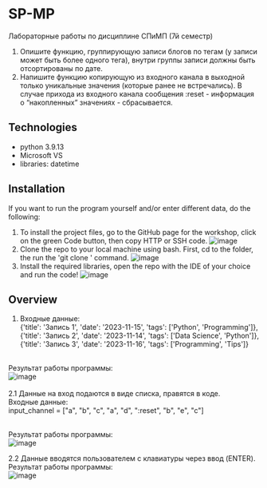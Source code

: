 # SP-MP
Лабораторные работы по дисциплине СПиМП (7й семестр)
1. Опишите функцию, группирующую записи блогов по тегам (у записи может быть более одного тега), внутри группы записи должны быть отсортированы по дате.
2. Напишите функцию копирующую из входного канала в выходной только уникальные значения (которые ранее не встречались). В случае прихода из входного канала сообщения :reset - информация о “накопленных” значениях - сбрасывается.

## Technologies
- python 3.9.13
- Microsoft VS
- libraries: datetime

## Installation 
If you want to run the program yourself and/or enter different data, do the following:
1. To install the project files, go to the GitHub page for the workshop, click on the green Code button, then copy HTTP or SSH code. 
![image](https://github.com/aliyakr/SP-MP/assets/58439219/7ba5d2a0-2a6c-44f9-830a-f69e00669222)
2. Clone the repo to your local machine using bash. First, cd to the folder, the run the 'git clone <SSH-code>' command.
![image](https://github.com/aliyakr/SP-MP/assets/58439219/b7c545cd-cfd5-4eae-b105-409bca45fcda)
3. Install the required libraries, open the repo with the IDE of your choice and run the code! 
![image](https://github.com/aliyakr/SP-MP/assets/58439219/f5fa4b62-ea16-49fa-93f8-77591f928a35)

## Overview
1. Входные данные: </br>
  {'title': 'Запись 1', 'date': '2023-11-15', 'tags': ['Python', 'Programming']}, </br>
  {'title': 'Запись 2', 'date': '2023-11-14', 'tags': ['Data Science', 'Python']}, </br>
  {'title': 'Запись 3', 'date': '2023-11-16', 'tags': ['Programming', 'Tips']} </br> </br>

  Результат работы программы: </br>
  ![image](https://github.com/aliyakr/SP-MP/assets/58439219/b8779a64-c2fb-4835-a6a1-41866ea006fd) </br> </br>
2.1 Данные на вход подаются в виде списка, правятся в коде. </br>
  Входные данные: </br>
  input_channel = ["a", "b", "c", "a", "d", ":reset", "b", "e", "c"] </br> </br>

  Результат работы программы: </br>
  ![image](https://github.com/aliyakr/SP-MP/assets/58439219/595eb740-daab-490b-b041-1d5eb78bca99) </br>

2.2 Данные вводятся пользователем с клавиатуры через ввод (ENTER). </br>
  Результат работы программы: </br>
  ![image](https://github.com/aliyakr/SP-MP/assets/58439219/23717449-642c-4392-96f3-01019bbf0326)

  

  

  

  
